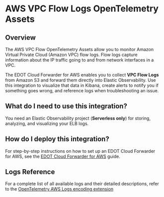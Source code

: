 # AWS VPC Flow Logs OpenTelemetry Assets

## Overview

The AWS VPC Flow OpenTelemetry Assets allow you to monitor Amazon Virtual Private Cloud (Amazon VPC) flow logs. Flow logs capture information about the IP traffic going to and from network interfaces in a VPC.

The EDOT Cloud Forwarder for AWS enables you to collect **VPC Flow Logs** from Amazon S3 and forward them directly into Elastic Observability. Use this integration to visualize that data in Kibana, create alerts to notify you if something goes wrong, and reference logs when troubleshooting an issue.

## What do I need to use this integration?

You need an Elastic Observability project (**Serverless only**) for storing, analyzing, and visualizing your ELB logs.

## How do I deploy this integration?

For step-by-step instructions on how to set up an EDOT Cloud Forwarder for AWS, see the
[EDOT Cloud Forwarder for AWS](https://www.elastic.co/docs/reference/opentelemetry/edot-cloud-forwarder/aws) guide.

## Logs Reference

For a complete list of all available logs and their detailed descriptions, refer to the [OpenTelemetry AWS Logs encoding extension](https://github.com/open-telemetry/opentelemetry-collector-contrib/tree/main/extension/encoding/awslogsencodingextension#vpc-flow-log-record-fields)
